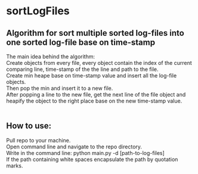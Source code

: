 # sortLogFiles
## Algorithm for sort multiple sorted log-files into one sorted log-file base on time-stamp

The main idea behind the algorithm: <br />
Create objects from every file, every object contain the index of the current comparing line, time-stamp of the the line and path to the file. <br />
Create min heape base on time-stamp value and insert all the log-file objects. <br />
Then pop the min and insert it to a new file.<br />
After popping a line to the new file, get the next line of the file object and heapify the object to the right place base on the new time-stamp value.<br />
<br />
## How to use:<br />
Pull repo to your machine. <br />
Open command line and navigate to the repo directory. <br />
Write in the command line: python main.py -d [path-to-log-files]<br />
If the path containing white spaces encapsulate the path by quotation marks. <br />
